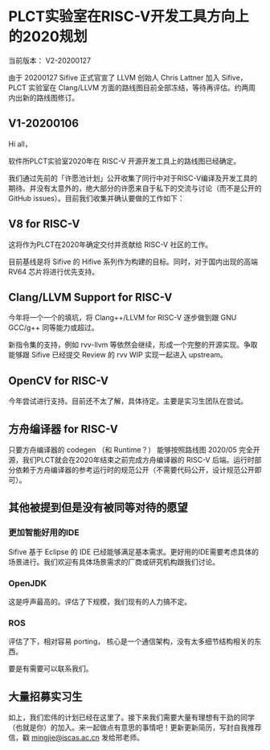 # PLCT实验室在RISC-V开发工具方向上的2020规划



当前版本： V2-20200127

由于 20200127 Sifive 正式官宣了 LLVM 创始人 Chris Lattner 加入 Sifive，PLCT 实验室在 Clang/LLVM 方面的路线图目前全部冻结，等待再评估。约两周内出新的路线图修订。

## V1-20200106

Hi all，

软件所PLCT实验室2020年在 RISC-V 开源开发工具上的路线图已经确定。

我们通过先前的「许愿池计划」公开收集了同行中对于RISC-V编译及开发工具的期待。并没有太意外的，绝大部分的许愿来自于私下的交流与讨论（而不是公开的 GitHub issues）。目前我们收集并确认要做的工作如下：

## V8 for RISC-V

这将作为PLCT在2020年确定交付并贡献给 RISC-V 社区的工作。

目前基线是将 Sifive 的 Hifive 系列作为构建的目标。同时，对于国内出现的高端 RV64 芯片将进行优先支持。

## Clang/LLVM Support for RISC-V

今年将一个一个的填坑，将 Clang++/LLVM for RISC-V 逐步做到跟 GNU GCC/g++ 同等能力或超过。

新指令集的支持，例如 rvv-llvm 等依然会继续，形成一个完整的开源实现。争取能够跟 Sifive 已经提交 Review 的 rvv WIP 实现一起进入 upstream。

## OpenCV for RISC-V

今年尝试进行支持。目前还不太了解，具体待定。主要是实习生团队在尝试。

## 方舟编译器 for RISC-V

只要方舟编译器的 codegen （和 Runtime？） 能够按照路线图 2020/05 完全开源，我们PLCT就会在2020年结束之前完成方舟编译器的 RISC-V 后端。运行时部分依赖于方舟编译器的参考运行时的规范公开（不需要代码公开，设计规范公开即可）。

## 其他被提到但是没有被同等对待的愿望

### 更加智能好用的IDE

Sifive 基于 Eclipse 的 IDE 已经能够满足基本需求。更好用的IDE需要考虑具体的场景进行。我们欢迎有具体场景需求的厂商或研究机构跟我们讨论。

### OpenJDK

这是呼声最高的。评估了下规模，我们现有的人力搞不定。

### ROS

评估了下，相对容易 porting， 核心是一个通信架构，没有太多细节结构相关的东西。

要是有需要可以联系我们。

## 大量招募实习生

如上，我们宏伟的计划已经在这里了。接下来我们需要大量有理想有干劲的同学（也就是你）的加入。来一起做点有意思的事情吧！更新更新简历，写封自我推荐信，戳 mingjie@iscas.ac.cn 发给邢老师。
